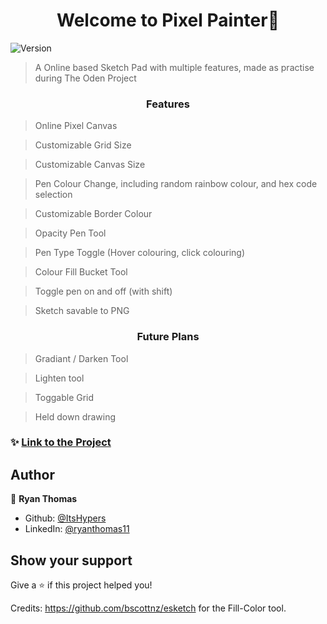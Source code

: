 <h1 align="center">Welcome to Pixel Painter👋</h1>
<p>
  <img alt="Version" src="https://img.shields.io/badge/version-1.2-blue.svg?cacheSeconds=2592000" />
</p>

> A Online based Sketch Pad with multiple features, made as practise during The Oden Project

<h3 align="center"> Features</h3>

> Online Pixel Canvas

> Customizable Grid Size

> Customizable Canvas Size

> Pen Colour Change, including random rainbow colour, and hex code selection

> Customizable Border Colour

> Opacity Pen Tool

> Pen Type Toggle (Hover colouring, click colouring)

> Colour Fill Bucket Tool

> Toggle pen on and off (with shift)

> Sketch savable to PNG

<h3 align="center"> Future Plans</h3>

> Gradiant / Darken Tool

> Lighten tool

> Toggable Grid

> Held down drawing

### ✨ [Link to the Project](https://itshypers.github.io/pixel-painter/)

## Author

👤 **Ryan Thomas**

- Github: [@ItsHypers](https://github.com/ItsHypers)
- LinkedIn: [@ryanthomas11](https://linkedin.com/in/ryanthomas11)

## Show your support

Give a ⭐️ if this project helped you!

Credits:
https://github.com/bscottnz/esketch for the Fill-Color tool.
